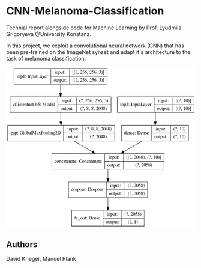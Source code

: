 # CNN-Melanoma-Classification

Technial report alongside code for Machine Learning by Prof. ‪Lyudmila Grigoryeva @University Konstanz. 

In this project, we exploit a convolutional neural network (CNN) that has been pre-trained on the ImageNet synset and 
adapt it's architecture to the task of melanoma classification.

![Model Architecture](img/model_architecture.png?raw=true "Model Architecture")

## Authors
David Krieger, Manuel Plank